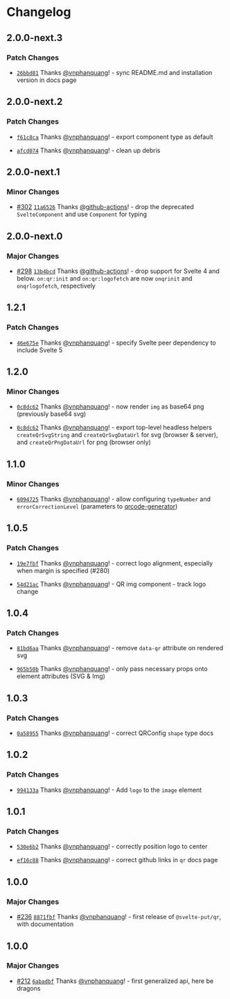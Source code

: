 # Changelog

## 2.0.0-next.3

### Patch Changes

- [`26bbd81`](https://github.com/vnphanquang/svelte-put/commit/26bbd813c1e65ead04d5d6bcb29b97a34045646b) Thanks [@vnphanquang](https://github.com/vnphanquang)! - sync README.md and installation version in docs page

## 2.0.0-next.2

### Patch Changes

- [`f61c8ca`](https://github.com/vnphanquang/svelte-put/commit/f61c8ca5476bb9eb96bf347818859137dc8c4d54) Thanks [@vnphanquang](https://github.com/vnphanquang)! - export component type as default

- [`afcd074`](https://github.com/vnphanquang/svelte-put/commit/afcd0745ba2b980ef8234a633aecefc2ff015a92) Thanks [@vnphanquang](https://github.com/vnphanquang)! - clean up debris

## 2.0.0-next.1

### Minor Changes

- [#302](https://github.com/vnphanquang/svelte-put/pull/302) [`11a6526`](https://github.com/vnphanquang/svelte-put/commit/11a65266527bf42e735cf4ee29facedb80de2c41) Thanks [@github-actions](https://github.com/apps/github-actions)! - drop the deprecated `SvelteComponent` and use `Component` for typing

## 2.0.0-next.0

### Major Changes

- [#298](https://github.com/vnphanquang/svelte-put/pull/298) [`13b4bcd`](https://github.com/vnphanquang/svelte-put/commit/13b4bcd136f36bb8a61491549fe1ec58bc12d39b) Thanks [@github-actions](https://github.com/apps/github-actions)! - drop support for Svelte 4 and below. `on:qr:init` and `on:qr:logofetch` are now `onqrinit` and `onqrlogofetch`, respectively

## 1.2.1

### Patch Changes

- [`46e675e`](https://github.com/vnphanquang/svelte-put/commit/46e675e05e87ca042af231cd059dc944cd6080d5) Thanks [@vnphanquang](https://github.com/vnphanquang)! - specify Svelte peer dependency to include Svelte 5

## 1.2.0

### Minor Changes

- [`0c8dc62`](https://github.com/vnphanquang/svelte-put/commit/0c8dc62afc595a9b882d43e85d38ecc6371f349d) Thanks [@vnphanquang](https://github.com/vnphanquang)! - now render `img` as base64 png (previously base64 svg)

- [`0c8dc62`](https://github.com/vnphanquang/svelte-put/commit/0c8dc62afc595a9b882d43e85d38ecc6371f349d) Thanks [@vnphanquang](https://github.com/vnphanquang)! - export top-level headless helpers `createQrSvgString` and `createQrSvgDataUrl` for svg (browser & server), and `createQrPngDataUrl` for png (browser only)

## 1.1.0

### Minor Changes

- [`6094725`](https://github.com/vnphanquang/svelte-put/commit/6094725fd4a60e9243e2f6d319dd5038f5f03b8e) Thanks [@vnphanquang](https://github.com/vnphanquang)! - allow configuring `typeNumber` and `errorCorrectionLevel` (parameters to [qrcode-generator](https://github.com/kazuhikoarase/qrcode-generator))

## 1.0.5

### Patch Changes

- [`19e7fbf`](https://github.com/vnphanquang/svelte-put/commit/19e7fbffb291216f7a876ce083446f6534af7011) Thanks [@vnphanquang](https://github.com/vnphanquang)! - correct logo alignment, especially when margin is specified (#280)

- [`54d21ac`](https://github.com/vnphanquang/svelte-put/commit/54d21ac91c03978bee9e96ec24432bba7659fb65) Thanks [@vnphanquang](https://github.com/vnphanquang)! - QR img component - track logo change

## 1.0.4

### Patch Changes

- [`81bd6aa`](https://github.com/vnphanquang/svelte-put/commit/81bd6aa03a22c54041da72602c6046e6eb477104) Thanks [@vnphanquang](https://github.com/vnphanquang)! - remove `data-qr` attribute on rendered svg

- [`965b50b`](https://github.com/vnphanquang/svelte-put/commit/965b50be68e78c2ae18f02e7ffe01da9aa3a39f0) Thanks [@vnphanquang](https://github.com/vnphanquang)! - only pass necessary props onto element attributes (SVG & Img)

## 1.0.3

### Patch Changes

- [`0a58955`](https://github.com/vnphanquang/svelte-put/commit/0a589550a792c4489c009fc85ba79cf1714a3670) Thanks [@vnphanquang](https://github.com/vnphanquang)! - correct QRConfig `shape` type docs

## 1.0.2

### Patch Changes

- [`994133a`](https://github.com/vnphanquang/svelte-put/commit/994133a1f450271142798b2b77a689e00d220d30) Thanks [@vnphanquang](https://github.com/vnphanquang)! - Add `logo` to the `image` element

## 1.0.1

### Patch Changes

- [`530e6b2`](https://github.com/vnphanquang/svelte-put/commit/530e6b247ffb45e89414958aa7dd8d5449dab486) Thanks [@vnphanquang](https://github.com/vnphanquang)! - correctly position logo to center

- [`ef16c88`](https://github.com/vnphanquang/svelte-put/commit/ef16c88c9975a3e2a702edb6afe7260d58b24e41) Thanks [@vnphanquang](https://github.com/vnphanquang)! - correct github links in `qr` docs page

## 1.0.0

### Major Changes

- [#236](https://github.com/vnphanquang/svelte-put/pull/236) [`8871fbf`](https://github.com/vnphanquang/svelte-put/commit/8871fbf371330acc24710126525d41f0bf71600c) Thanks [@vnphanquang](https://github.com/vnphanquang)! - first release of `@svelte-put/qr`, with documentation

## 1.0.0

### Major Changes

- [#212](https://github.com/vnphanquang/svelte-put/pull/212) [`6abadbf`](https://github.com/vnphanquang/svelte-put/commit/6abadbf3d013120291f5290f60f5accef32fa6b1) Thanks [@vnphanquang](https://github.com/vnphanquang)! - first generalized api, here be dragons
